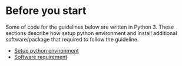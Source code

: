 # Before you start

Some of code for the guidelines below are written in Python 3. These sections describe how setup python environment and install additional software/package that required to follow the guideline.

* [Setup python environment](./prerequisite/python-env)
* [Software requirement](./prerequisite/software-requirement)